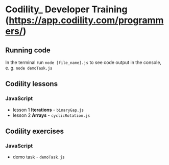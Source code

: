 # Codility_ Developer Training (https://app.codility.com/programmers/)

## Running code

In the terminal run `node [file_name].js` to see code output in the console, e. g. `node demoTask.js`
## Codility lessons

### JavaScript

  - lesson 1 **Iterations** - `binaryGap.js`
  - lesson 2 **Arrays** - `cyclicRotation.js`

 ## Codility exercises

 ### JavaScript

  - demo task - `demoTask.js`